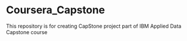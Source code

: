 # Coursera_Capstone
This repository is for creating CapStone project part of IBM Applied Data Capstone course

